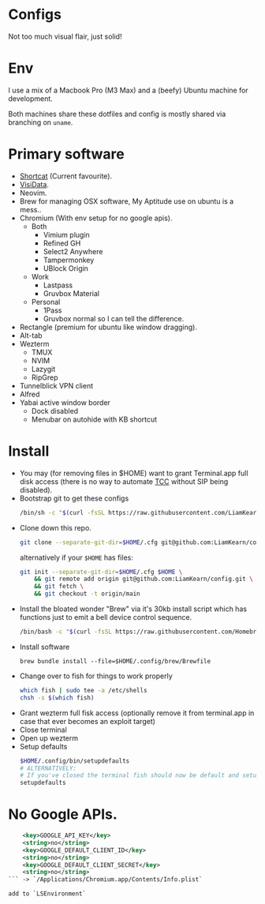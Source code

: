 # Configs
Not too much visual flair, just solid!

# Env
I use a mix of a Macbook Pro (M3 Max) and a (beefy) Ubuntu machine for development.

Both machines share these dotfiles and config is mostly shared via branching on `uname`.

# Primary software
- [Shortcat](https://shortcat.app/) (Current favourite).
- [VisiData](https://www.visidata.org/).
- Neovim.
- Brew for managing OSX software, My Aptitude use on ubuntu is a mess..
- Chromium (With env setup for no google apis).
    - Both
        - Vimium plugin
        - Refined GH
        - Select2 Anywhere
        - Tampermonkey
        - UBlock Origin
    - Work
        - Lastpass
        - Gruvbox Material
    - Personal
        - 1Pass
        - Gruvbox normal so I can tell the difference.
- Rectangle (premium for ubuntu like window dragging).
- Alt-tab
- Wezterm
    - TMUX
    - NVIM
    - Lazygit
    - RipGrep
- Tunnelblick VPN client
- Alfred
- Yabai active window border
    - Dock disabled
    - Menubar on autohide with KB shortcut

# Install
- You may (for removing files in $HOME) want to grant Terminal.app full disk access (there is no way to automate [TCC](https://book.hacktricks.xyz/macos-hardening/macos-security-and-privilege-escalation/macos-security-protections/macos-tcc) without SIP being disabled).
- Bootstrap git to get these configs
    ```sh
    /bin/sh -c "$(curl -fsSL https://raw.githubusercontent.com/LiamKearn/config/main/.github/bootstrap.sh)"
    ```
- Clone down this repo.
    ```sh
    git clone --separate-git-dir=$HOME/.cfg git@github.com:LiamKearn/config.git $HOME
    ```
    alternatively if your `$HOME` has files:
    ```sh
    git init --separate-git-dir=$HOME/.cfg $HOME \
        && git remote add origin git@github.com:LiamKearn/config.git \
        && git fetch \
        && git checkout -t origin/main
    ```
- Install the bloated wonder "Brew" via it's 30kb install script which has functions just to emit a bell device control sequence.
    ```sh
    /bin/bash -c "$(curl -fsSL https://raw.githubusercontent.com/Homebrew/install/HEAD/install.sh)"
    ```
- Install software
    ```
    brew bundle install --file=$HOME/.config/brew/Brewfile
    ```
- Change over to fish for things to work properly
    ```sh
    which fish | sudo tee -a /etc/shells
    chsh -s $(which fish)
    ```
- Grant wezterm full fisk access (optionally remove it from terminal.app in case that ever becomes an exploit target)
- Close terminal
- Open up wezterm
- Setup defaults
    ```sh
    $HOME/.config/bin/setupdefaults
    # ALTERNATIVELY:
    # If you've closed the terminal fish should now be default and setupdefaults will be in your path
    setupdefaults
    ```

# No Google APIs.
```xml
    <key>GOOGLE_API_KEY</key>
    <string>no</string>
    <key>GOOGLE_DEFAULT_CLIENT_ID</key>
    <string>no</string>
    <key>GOOGLE_DEFAULT_CLIENT_SECRET</key>
    <string>no</string>
``` -> `/Applications/Chromium.app/Contents/Info.plist`

add to `LSEnvironment`
